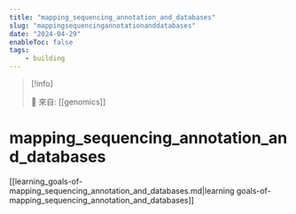 ```yaml
---
title: "mapping_sequencing_annotation_and_databases"
slug: "mappingsequencingannotationanddatabases"
date: "2024-04-29"
enableToc: false
tags:
    - building
---
```


> [!info]
>
> 🌱 來自: [[genomics]]

# mapping_sequencing_annotation_and_databases

[[learning_goals-of-mapping_sequencing_annotation_and_databases.md|learning goals-of-mapping_sequencing_annotation_and_databases]]


